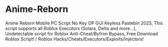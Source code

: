 # Anime-Reborn
Anime Reborn Mobile PC Script No Key OP GUI Keyless Pastebin 2025, This script supports all Roblox Executors (Solara, Delta and more...), Undetectable script for Roblox Anti-Cheat/Byfron Bypass, Free Download Roblox Script! / Roblox Hacks/Cheats/Executors/Exploits/Injectors!
